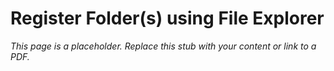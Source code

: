 #    Register Folder(s) using File Explorer

_This page is a placeholder. Replace this stub with your content or link to a PDF._

